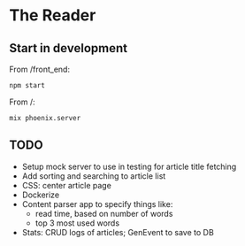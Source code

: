 # The Reader

## Start in development
From /front_end:  

    npm start

From /:  

    mix phoenix.server

TODO
----
* Setup mock server to use in testing for article title fetching
* Add sorting and searching to article list
* CSS: center article page
* Dockerize
* Content parser app to specify things like:
  * read time, based on number of words
  * top 3 most used words
* Stats: CRUD logs of articles; GenEvent to save to DB

